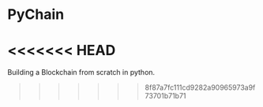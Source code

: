 # PyChain
<<<<<<< HEAD
=======
Building a Blockchain from scratch in python.
>>>>>>> 8f87a7fc111cd9282a90965973a9f73701b71b71
